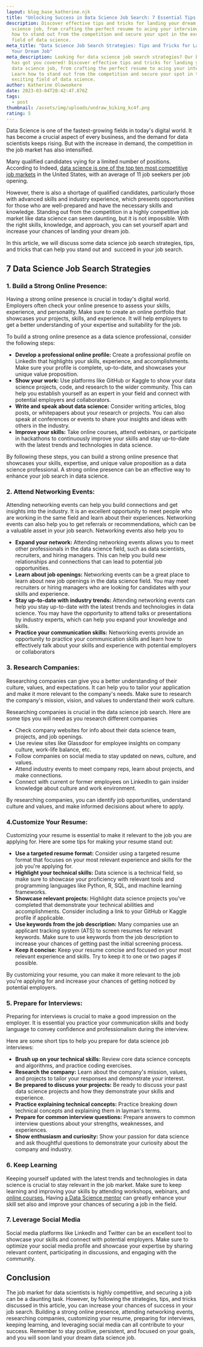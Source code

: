 ```yaml
---
layout: blog_base_katherine.njk
title: "Unlocking Success in Data Science Job Search: 7 Essential Tips and Tricks"
description: Discover effective tips and tricks for landing your dream data
  science job, from crafting the perfect resume to acing your interviews. Learn
  how to stand out from the competition and secure your spot in the exciting
  field of data science.
meta_title: "Data Science Job Search Strategies: Tips and Tricks for Landing
  Your Dream Job"
meta_description: Looking for data science job search strategies? Our blog post
  has got you covered! Discover effective tips and tricks for landing your dream
  data science job, from crafting the perfect resume to acing your interviews.
  Learn how to stand out from the competition and secure your spot in the
  exciting field of data science.
author: Katherine Olowookere
date: 2023-03-04T20:42:47.876Z
tags:
  - post
thumbnail: /assets/img/uploads/undraw_biking_kc4f.png
rating: 5
---
```

Data Science is one of the fastest-growing fields in today's digital world. It has become a crucial aspect of every business, and the demand for data scientists keeps rising. But with the increase in demand, the competition in the job market has also intensified. 

Many qualified candidates vying for a limited number of positions. According to Indeed, [data science is one of the top ten most competitive job markets](https://www.indeed.com/lead/the-most-competitive-job-markets-in-the-us) in the United States, with an average of 11 job seekers per job opening.

However, there is also a shortage of qualified candidates, particularly those with advanced skills and industry experience, which presents opportunities for those who are well-prepared and have the necessary skills and knowledge. Standing out from the competition in a highly competitive job market like data science can seem daunting, but it is not impossible. With the right skills, knowledge, and approach, you can set yourself apart and increase your chances of landing your dream job.

In this article, we will discuss some data science job search strategies, tips, and tricks that can help you stand out and  succeed in your job search.

<h2>7 Data Science Job Search Strategies </h2>

<h3>1. Build a Strong Online Presence: </h3>

Having a strong online presence is crucial in today's digital world. Employers often check your online presence to assess your skills, experience, and personality. Make sure to create an online portfolio that showcases your projects, skills, and experience. It will help employers to get a better understanding of your expertise and suitability for the job.

To build a strong online presence as a data science professional, consider the following steps:

* **Develop a professional online profile:** Create a professional profile on LinkedIn that highlights your skills, experience, and accomplishments. Make sure your profile is complete, up-to-date, and showcases your unique value proposition.
* **Show your work:** Use platforms like GitHub or Kaggle to show your data science projects, code, and research to the wider community. This can help you establish yourself as an expert in your field and connect with potential employers and collaborators.
* **Write and speak about data science:** Consider writing articles, blog posts, or whitepapers about your research or projects. You can also speak at conferences or events to share your insights and ideas with others in the industry.
* **Improve your skills:** Take online courses, attend webinars, or participate in hackathons to continuously improve your skills and stay up-to-date with the latest trends and technologies in data science.

By following these steps, you can build a strong online presence that showcases your skills, expertise, and unique value proposition as a data science professional. A strong online presence can be an effective way to enhance your job search in data science.

<h3>2. Attend Networking Events:</h3>

Attending networking events can help you build connections and get insights into the industry. It is an excellent opportunity to meet people who are working in the same field and learn about their experiences. Networking events can also help you to get referrals or recommendations, which can be a valuable asset in your job search. Networking events also help you to 

* **Expand your network:** Attending networking events allows you to meet other professionals in the data science field, such as data scientists, recruiters, and hiring managers. This can help you build new relationships and connections that can lead to potential job opportunities.
* **Learn about job openings:** Networking events can be a great place to learn about new job openings in the data science field. You may meet recruiters or hiring managers who are looking for candidates with your skills and experience.
* **Stay up-to-date with industry trends:** Attending networking events can help you stay up-to-date with the latest trends and technologies in data science. You may have the opportunity to attend talks or presentations by industry experts, which can help you expand your knowledge and skills.
* **Practice your communication skills:** Networking events provide an opportunity to practice your communication skills and learn how to effectively talk about your skills and experience with potential employers or collaborators

<h3> 3. Research Companies:</h3>

Researching companies can give you a better understanding of their culture, values, and expectations. It can help you to tailor your application and make it more relevant to the company's needs. Make sure to research the company's mission, vision, and values to understand their work culture. 

Researching companies is crucial in the data science job search. Here are some tips you will need as you research different companies 

* Check company websites for info about their data science team, projects, and job openings.
* Use review sites like Glassdoor for employee insights on company culture, work-life balance, etc.
* Follow companies on social media to stay updated on news, culture, and values.
* Attend industry events to meet company reps, learn about projects, and make connections.
* Connect with current or former employees on LinkedIn to gain insider knowledge about culture and work environment.

By researching companies, you can identify job opportunities, understand culture and values, and make informed decisions about where to apply.<h3>4.Customize Your Resume:</h3>

Customizing your resume is essential to make it relevant to the job you are applying for. Here are some tips for making your resume stand out:

* **Use a targeted resume format:** Consider using a targeted resume format that focuses on your most relevant experience and skills for the job you're applying for.
* **Highlight your technical skills:** Data science is a technical field, so make sure to showcase your proficiency with relevant tools and programming languages like Python, R, SQL, and machine learning frameworks.
* **Showcase relevant projects:** Highlight data science projects you've completed that demonstrate your technical abilities and accomplishments. Consider including a link to your GitHub or Kaggle profile if applicable.
* **Use keywords from the job description:** Many companies use an applicant tracking system (ATS) to screen resumes for relevant keywords. Make sure to use keywords from the job description to increase your chances of getting past the initial screening process.
* **Keep it concise:** Keep your resume concise and focused on your most relevant experience and skills. Try to keep it to one or two pages if possible.

By customizing your resume, you can make it more relevant to the job you're applying for and increase your chances of getting noticed by potential employers.

<h3>5. Prepare for Interviews:</h3> 

Preparing for interviews is crucial to make a good impression on the employer. It is essential you practice your communication skills and body language to convey confidence and professionalism during the interview.

Here are some short tips to help you prepare for data science job interviews:

* **Brush up on your technical skills:** Review core data science concepts and algorithms, and practice coding exercises.
* **Research the company:** Learn about the company's mission, values, and projects to tailor your responses and demonstrate your interest.
* **Be prepared to discuss your projects:** Be ready to discuss your past data science projects and how they demonstrate your skills and experience.
* **Practice explaining technical concepts:** Practice breaking down technical concepts and explaining them in layman's terms.
* **Prepare for common interview questions:** Prepare answers to common interview questions about your strengths, weaknesses, and experiences.
* **Show enthusiasm and curiosity:** Show your passion for data science and ask thoughtful questions to demonstrate your curiosity about the company and industry.

<h3> 6. Keep Learning </h3>

Keeping yourself updated with the latest trends and technologies in data science is crucial to stay relevant in the job market. Make sure to keep learning and improving your skills by attending workshops, webinars, and [online courses.](https://saeedmirshekari.com/ecourse-bdsf-training/) Having [a Data Science mentor](https://saeedmirshekari.com/team/) can greatly enhance your skill set also and improve your chances of securing a job in the field.

<h3> 7. Leverage Social Media </h3>

Social media platforms like LinkedIn and Twitter can be an excellent tool to showcase your skills and connect with potential employers. Make sure to optimize your social media profile and showcase your expertise by sharing relevant content, participating in discussions, and engaging with the community.

<h2>Conclusion</h2>

The job market for data scientists is highly competitive, and securing a job can be a daunting task. However, by following the strategies, tips, and tricks discussed in this article, you can increase your chances of success in your job search. Building a strong online presence, attending networking events, researching companies, customizing your resume, preparing for interviews, keeping learning, and leveraging social media can all contribute to your success. Remember to stay positive, persistent, and focused on your goals, and you will soon land your dream data science job.